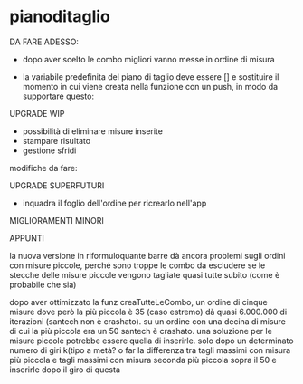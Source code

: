 # pianoditaglio

DA FARE ADESSO:

- dopo aver scelto le combo migliori vanno messe in ordine di misura 

- la variabile predefinita del piano di taglio deve essere [] e sostituire il momento in cui viene creata nella funzione con un push, in modo da supportare questo:

UPGRADE WIP

- possibilità di eliminare misure inserite
- stampare risultato
- gestione sfridi

modifiche da fare:



UPGRADE SUPERFUTURI

- inquadra il foglio dell'ordine per ricrearlo nell'app

MIGLIORAMENTI MINORI



APPUNTI


la nuova versione in riformuloquante barre dà ancora problemi sugli ordini con misure piccole, perché sono troppe le combo da escludere se le stecche delle misure piccole vengono tagliate quasi tutte subito (come è probabile che sia)



dopo aver ottimizzato la funz creaTutteLeCombo, un ordine di cinque misure dove però la più piccola è 35 (caso estremo) dà quasi 6.000.000 di iterazioni (santech non è crashato). su un ordine con una decina di misure di cui la più piccola era un 50 santech è crashato.
una soluzione per le misure piccole potrebbe essere quella di inserirle. solo dopo un determinato numero di giri k(tipo a metà? o far la differenza tra tagli massimi con misura più piccola e tagli massimi con misura seconda più piccola sopra il 50 e inserirle dopo il giro di questa

